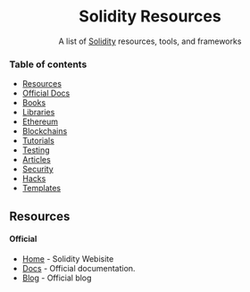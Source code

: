 <div align="center">
  <h1 align="center">Solidity Resources
</h1>
  <p align="center">A  list of <a href="https://en.wikipedia.org/wiki/Solidity">Solidity</a> resources, tools, and frameworks</p>
</div>

### Table of contents

- [Resources](#resources)
- [Official Docs](#official)
- [Books](#book)
- [Libraries](#libraries)
- [Ethereum](#ethereum)
- [Blockchains](#blockchains)
- [Tutorials](#tutorials)
- [Testing](#testing)
- [Articles](#articles)
- [Security](#security)
- [Hacks](#hacks)
- [Templates](#templates)

## Resources

#### Official

- [Home](https://soliditylang.org/) - Solidity Webisite
- [Docs](https://docs.soliditylang.org/en/latest/) - Official documentation.
- [Blog](https://soliditylang.org/blog/) - Official blog
